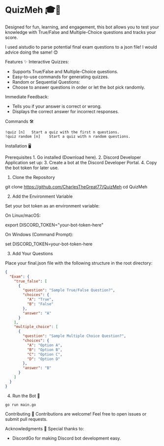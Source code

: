 # QuizMeh 🎓🤖

Designed for fun, learning, and engagement, this bot allows you to test your knowledge with True/False and Multiple-Choice questions and tracks your score. 

I used aistudio to parse potential final exam questions to a json file! I would advice doing the same! 😊

Features ✨
Interactive Quizzes:
* Supports True/False and Multiple-Choice questions.
* Easy-to-use commands for generating quizzes.
* Random or Sequential Questions:
* Choose to answer questions in order or let the bot pick randomly.


Immediate Feedback:
* Tells you if your answer is correct or wrong.
* Displays the correct answer for incorrect responses.

Commands 🛠️
```
!quiz [n]	Start a quiz with the first n questions.
!quiz random [n]	Start a quiz with n random questions.
```

Installation 🖥️

Prerequisites
	1.	Go installed (Download here).
	2.	Discord Developer Application set up:
	3.  Create a bot at the Discord Developer Portal.
	4.  Copy the bot token for later use.

1. Clone the Repository

git clone https://github.com/CharlesTheGreat77/QuizMeh
cd QuizMeh

2. Add the Environment Variable

Set your bot token as an environment variable:

On Linux/macOS:

export DISCORD_TOKEN="your-bot-token-here"

On Windows (Command Prompt):

set DISCORD_TOKEN=your-bot-token-here

3. Add Your Questions

Place your final.json file with the following structure in the root directory:
```json
{
  "Exam": {
    "true_false": [
      {
        "question": "Sample True/False Question?",
        "choices": {
          "A": "True",
          "B": "False"
        },
        "answer": "A"
      }
    ],
    "multiple_choice": [
      {
        "question": "Sample Multiple Choice Question?",
        "choices": {
          "A": "Option A",
          "B": "Option B",
          "C": "Option C",
          "D": "Option D"
        },
        "answer": "B"
      }
    ]
  }
}
```

4. Run the Bot 🚀
```
go run main.go
```

Contributing 🤝
Contributions are welcome! Feel free to open issues or submit pull requests.

Acknowledgments 🙌
Special thanks to:
* DiscordGo for making Discord bot development easy.